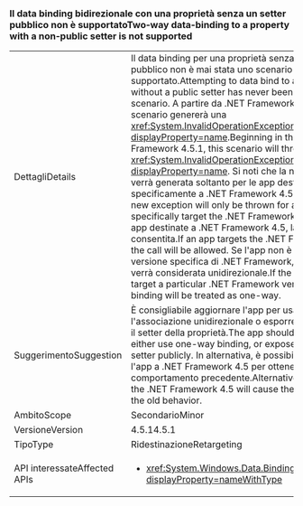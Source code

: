 ### <a name="two-way-data-binding-to-a-property-with-a-non-public-setter-is-not-supported"></a><span data-ttu-id="35329-101">Il data binding bidirezionale con una proprietà senza un setter pubblico non è supportato</span><span class="sxs-lookup"><span data-stu-id="35329-101">Two-way data-binding to a property with a non-public setter is not supported</span></span>

|   |   |
|---|---|
|<span data-ttu-id="35329-102">Dettagli</span><span class="sxs-lookup"><span data-stu-id="35329-102">Details</span></span>|<span data-ttu-id="35329-103">Il data binding per una proprietà senza un setter pubblico non è mai stata uno scenario supportato.</span><span class="sxs-lookup"><span data-stu-id="35329-103">Attempting to data bind to a property without a public setter has never been a supported scenario.</span></span> <span data-ttu-id="35329-104">A partire da .NET Framework 4.5.1, questo scenario genererà una <xref:System.InvalidOperationException?displayProperty=name>.</span><span class="sxs-lookup"><span data-stu-id="35329-104">Beginning in the .NET Framework 4.5.1, this scenario will throw an <xref:System.InvalidOperationException?displayProperty=name>.</span></span> <span data-ttu-id="35329-105">Si noti che la nuova eccezione verrà generata soltanto per le app destinate specificamente a .NET Framework 4.5.1.</span><span class="sxs-lookup"><span data-stu-id="35329-105">Note that this new exception will only be thrown for apps that specifically target the .NET Framework 4.5.1.</span></span> <span data-ttu-id="35329-106">Per le app destinate a .NET Framework 4.5, la chiamata sarà consentita.</span><span class="sxs-lookup"><span data-stu-id="35329-106">If an app targets the .NET Framework 4.5, the call will be allowed.</span></span> <span data-ttu-id="35329-107">Se l'app non è destinata a una versione specifica di .NET Framework, l'associazione verrà considerata unidirezionale.</span><span class="sxs-lookup"><span data-stu-id="35329-107">If the app does not target a particular .NET Framework version, the binding will be treated as one-way.</span></span>|
|<span data-ttu-id="35329-108">Suggerimento</span><span class="sxs-lookup"><span data-stu-id="35329-108">Suggestion</span></span>|<span data-ttu-id="35329-109">È consigliabile aggiornare l'app per usare l'associazione unidirezionale o esporre pubblicamente il setter della proprietà.</span><span class="sxs-lookup"><span data-stu-id="35329-109">The app should be updated to either use one-way binding, or expose the property's setter publicly.</span></span> <span data-ttu-id="35329-110">In alternativa, è possibile destinare l'app a .NET Framework 4.5 per ottenere il comportamento precedente.</span><span class="sxs-lookup"><span data-stu-id="35329-110">Alternatively, targeting the .NET Framework 4.5 will cause the app to exhibit the old behavior.</span></span>|
|<span data-ttu-id="35329-111">Ambito</span><span class="sxs-lookup"><span data-stu-id="35329-111">Scope</span></span>|<span data-ttu-id="35329-112">Secondario</span><span class="sxs-lookup"><span data-stu-id="35329-112">Minor</span></span>|
|<span data-ttu-id="35329-113">Versione</span><span class="sxs-lookup"><span data-stu-id="35329-113">Version</span></span>|<span data-ttu-id="35329-114">4.5.1</span><span class="sxs-lookup"><span data-stu-id="35329-114">4.5.1</span></span>|
|<span data-ttu-id="35329-115">Tipo</span><span class="sxs-lookup"><span data-stu-id="35329-115">Type</span></span>|<span data-ttu-id="35329-116">Ridestinazione</span><span class="sxs-lookup"><span data-stu-id="35329-116">Retargeting</span></span>|
|<span data-ttu-id="35329-117">API interessate</span><span class="sxs-lookup"><span data-stu-id="35329-117">Affected APIs</span></span>|<ul><li><xref:System.Windows.Data.BindingMode.TwoWay?displayProperty=nameWithType></li></ul>|


